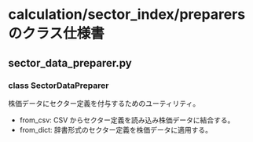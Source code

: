 # calculation/sector_index/preparers のクラス仕様書

## sector_data_preparer.py

### class SectorDataPreparer
株価データにセクター定義を付与するためのユーティリティ。
- from_csv: CSV からセクター定義を読み込み株価データに結合する。
- from_dict: 辞書形式のセクター定義を株価データに適用する。

